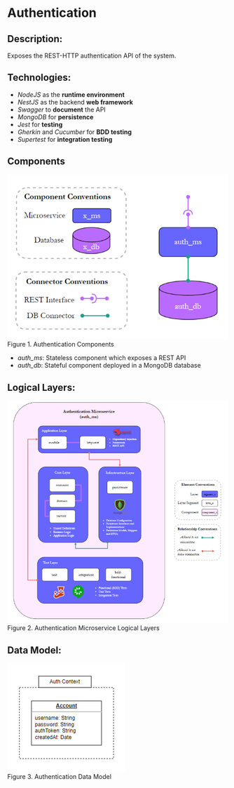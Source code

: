 # Authentication

## Description:

Exposes the REST-HTTP authentication API of the system.

## Technologies:

- *NodeJS* as the **runtime environment**
- *NestJS* as the backend **web framework**
- *Swagger* to **document** the API
- *MongoDB* for **persistence**
- *Jest* for **testing**
- *Gherkin* and *Cucumber* for **BDD testing**
- *Supertest* for **integration testing**

## Components

![Auth Components](./documentation/images/components.png)  
Figure 1. Authentication Components

- *auth_ms*: Stateless component which exposes a REST API
- *auth_db*: Stateful component deployed in a MongoDB database

## Logical Layers:

![Auth Microservice Layer View](./documentation/images/layers.png)  
Figure 2. Authentication Microservice Logical Layers

## Data Model:

![Auth Microservice Data Model](./documentation/images/data_model.png)  
Figure 3. Authentication Data Model
